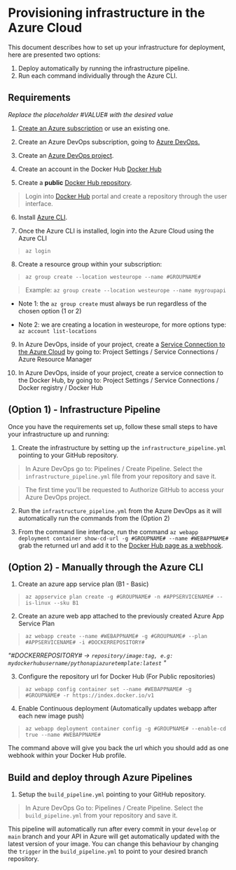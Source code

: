 
# Provisioning infrastructure in the Azure Cloud

This document describes how to set up your infrastructure for deployment, here are presented two options:

1. Deploy automatically by running the infrastructure pipeline.
2. Run each command individually through the Azure CLI.

## Requirements

*Replace the placeholder #VALUE# with the desired value*

1. [Create an Azure subscription](https://azure.microsoft.com/en-us/free/) or use an existing one.

2. Create an Azure DevOps subscription, going to [Azure DevOps.](https://devops.azure.com/)

3. Create an [Azure DevOps project](https://docs.microsoft.com/en-us/azure/devops/organizations/projects/create-project?view=azure-devops&tabs=browser).

4. Create an account in the Docker Hub [Docker Hub](https://hub.docker.com/)

5. Create a **public** [Docker Hub repository](https://docs.docker.com/docker-hub/).

> Login into [Docker Hub](https://hub.docker.com/) portal and create a repository through the user interface.

6. Install [Azure CLI](https://docs.microsoft.com/nl-nl/cli/azure/install-azure-cli).

7. Once the Azure CLI is installed, login into the Azure Cloud using the Azure CLI

> `az login`

8. Create a resource group within your subscription:

>`az group create --location westeurope --name #GROUPNAME#`

> Example: `az group create --location westeurope --name mygroupapi`

- Note 1: the `az group create` must always be run regardless of the chosen option (1 or 2)

- Note 2: we are creating a location in westeurope, for more options type: `az account list-locations`

9. In Azure DevOps, inside of your project, create a [Service Connection to the Azure Cloud](https://docs.microsoft.com/en-us/azure/devops/pipelines/library/service-endpoints?view=azure-devops&tabs=yaml) by going to: Project Settings / Service Connections / Azure Resource Manager

10. In Azure DevOps, inside of your project, create a service connection to the Docker Hub, by going to: Project Settings / Service Connections / Docker registry / Docker Hub

## (Option 1) - Infrastructure Pipeline

Once you have the requirements set up, follow these small steps to have your infrastructure up and running:

1. Create the infrastructure by setting up the `infrastructure_pipeline.yml` pointing to your GitHub repository.

> In Azure DevOps go to: Pipelines / Create Pipeline. Select the `infrastructure_pipeline.yml` file from your repository and save it.

> The first time you'll be requested to Authorize GitHub to access your Azure DevOps project.

2. Run the `infrastructure_pipeline.yml` from the Azure DevOps as it will automatically run the commands from the (Option 2)

3. From the command line interface, run the command `az webapp deployment container show-cd-url -g #GROUPNAME# --name #WEBAPPNAME#` grab the returned url and add it to the [Docker Hub page as a webhook](https://docs.docker.com/docker-hub/webhooks/#:~:text=To%20create%20a%20webhook,%20visit,Provide%20a%20destination%20webhook%20URL.).

## (Option 2) - Manually through the Azure CLI

1. Create an azure app service plan (B1 - Basic)

>`az appservice plan create -g #GROUPNAME# -n #APPSERVICENAME# --is-linux --sku B1`

2. Create an azure web app attached to the previously created Azure App Service Plan

> `az webapp create --name #WEBAPPNAME# -g #GROUPNAME# --plan #APPSERVICENAME# -i #DOCKERREPOSITORY#`

*"#DOCKERREPOSITORY# -> `repository/image:tag, e.g: mydockerhubusername/pythonapiazuretemplate:latest` "*

3. Configure the repository url for Docker Hub (For Public repositories)

>`az webapp config container set --name #WEBAPPNAME# -g #GROUPNAME# -r https://index.docker.io/v1`

4. Enable Continuous deployment (Automatically updates webapp after each new image push)

>`az webapp deployment container config -g #GROUPNAME# --enable-cd true --name #WEBAPPNAME#`

The command above will give you back the url which you should add as one webhook within your Docker Hub profile.

## Build and deploy through Azure Pipelines

1. Setup the `build_pipeline.yml` pointing to your GitHub repository.

> In Azure DevOps Go to: Pipelines / Create Pipeline. Select the `build_pipeline.yml` from your repository and save it.

This pipeline will automatically run after every commit in your `develop` or `main` branch and your API in Azure will get automatically updated with the latest version of your image. You can change this behaviour by changing the `trigger` in the `build_pipeline.yml` to point to your desired branch repository.
